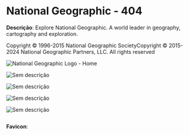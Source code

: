 # National Geographic - 404

**Descrição**: Explore National Geographic. A world leader in geography, cartography and exploration.

Copyright © 1996-2015 National Geographic SocietyCopyright © 2015-2024 National Geographic Partners, LLC. All rights reserved

![National Geographic Logo - Home]()

![Sem descrição]()

![Sem descrição]()

![Sem descrição]()

![Sem descrição]()

![]()

**Favicon**: ![]()

